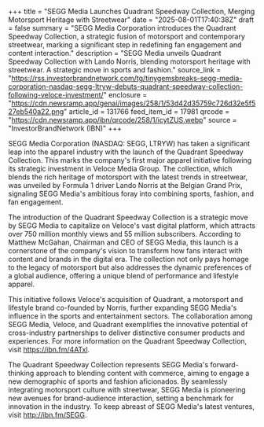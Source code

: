 +++
title = "SEGG Media Launches Quadrant Speedway Collection, Merging Motorsport Heritage with Streetwear"
date = "2025-08-01T17:40:38Z"
draft = false
summary = "SEGG Media Corporation introduces the Quadrant Speedway Collection, a strategic fusion of motorsport and contemporary streetwear, marking a significant step in redefining fan engagement and content interaction."
description = "SEGG Media unveils Quadrant Speedway Collection with Lando Norris, blending motorsport heritage with streetwear. A strategic move in sports and fashion."
source_link = "https://rss.investorbrandnetwork.com/tg/tinygemsbreaks-segg-media-corporation-nasdaq-segg-ltryw-debuts-quadrant-speedway-collection-following-veloce-investment/"
enclosure = "https://cdn.newsramp.app/genai/images/258/1/53d42d35759c726d32e5f527eb540a22.png"
article_id = 131766
feed_item_id = 17981
qrcode = "https://cdn.newsramp.app/ibn/qrcode/258/1/icytZUS.webp"
source = "InvestorBrandNetwork (IBN)"
+++

<p>SEGG Media Corporation (NASDAQ: SEGG, LTRYW) has taken a significant leap into the apparel industry with the launch of the Quadrant Speedway Collection. This marks the company's first major apparel initiative following its strategic investment in Veloce Media Group. The collection, which blends the rich heritage of motorsport with the latest trends in streetwear, was unveiled by Formula 1 driver Lando Norris at the Belgian Grand Prix, signaling SEGG Media's ambitious foray into combining sports, fashion, and fan engagement.</p><p>The introduction of the Quadrant Speedway Collection is a strategic move by SEGG Media to capitalize on Veloce's vast digital platform, which attracts over 750 million monthly views and 55 million subscribers. According to Matthew McGahan, Chairman and CEO of SEGG Media, this launch is a cornerstone of the company's vision to transform how fans interact with content and brands in the digital era. The collection not only pays homage to the legacy of motorsport but also addresses the dynamic preferences of a global audience, offering a unique blend of performance and lifestyle apparel.</p><p>This initiative follows Veloce's acquisition of Quadrant, a motorsport and lifestyle brand co-founded by Norris, further expanding SEGG Media's influence in the sports and entertainment sectors. The collaboration among SEGG Media, Veloce, and Quadrant exemplifies the innovative potential of cross-industry partnerships to deliver distinctive consumer products and experiences. For more information on the Quadrant Speedway Collection, visit <a href='https://ibn.fm/4ATxl' rel='nofollow' target='_blank'>https://ibn.fm/4ATxl</a>.</p><p>The Quadrant Speedway Collection represents SEGG Media's forward-thinking approach to blending content with commerce, aiming to engage a new demographic of sports and fashion aficionados. By seamlessly integrating motorsport culture with streetwear, SEGG Media is pioneering new avenues for brand-audience interaction, setting a benchmark for innovation in the industry. To keep abreast of SEGG Media's latest ventures, visit <a href='http://ibn.fm/SEGG' rel='nofollow' target='_blank'>http://ibn.fm/SEGG</a>.</p>